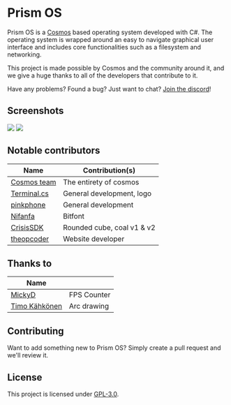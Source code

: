 # Prism OS

Prism OS is a [Cosmos](https://github.com/CosmosOS/Cosmos) based operating system developed with C#. The operating system is wrapped around an easy to navigate graphical user interface and includes core functionalities such as a filesystem and networking.

This project is made possible by Cosmos and the community around it, and we give a huge thanks to all of the developers that contribute to it.

Have any problems? Found a bug? Just want to chat? [Join the discord](https://discord.gg/DdERgtGmF6)!

## Screenshots
![](https://github.com/Project-Prism/Prism-OS/blob/main/PrismOS/Screenshots/Prism%20OS%20(21.9.28).png?raw=true)
![](https://github.com/Project-Prism/Prism-OS/blob/main/PrismOS/Screenshots/Prism%20OS%20(21.9.8).png?raw=true)

## Notable contributors
| Name                                                  | Contribution(s)              |
|-------------------------------------------------------|------------------------------|
| [Cosmos team](https://github.com/CosmosOS/Cosmos)     | The entirety of cosmos       |
| [Terminal.cs](https://github.com/terminal-cs)         | General development, logo    |
| [pinkphone](https://github.com/pinkphone1818)         | General development          |
| [Nifanfa](https://github.com/nifanfa)                 | Bitfont                      |
| [CrisisSDK](https://github.com/CrisisSDK)             | Rounded cube, coal v1 & v2   |
| [theopcoder](https://github.com/theopcoder)           | Website developer            |

## Thanks to
| Name                                                  |                              |
|-------------------------------------------------------|------------------------------|
| [MickyD](https://stackoverflow.com/a/31849722)        | FPS Counter                  |
| [Timo Kähkönen](https://stackoverflow.com/a/14793184) | Arc drawing                  |

## Contributing

Want to add something new to Prism OS? Simply create a pull request and we'll review it.

## License

This project is licensed under [GPL-3.0](https://github.com/Project-Prism/Prism-OS/blob/main/LICENSE).
